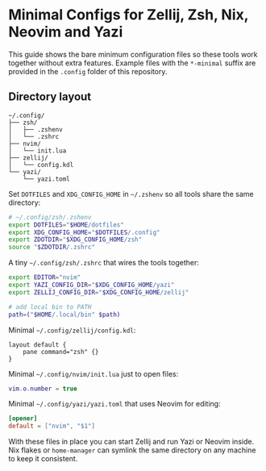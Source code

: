 # Minimal Configs for Zellij, Zsh, Nix, Neovim and Yazi

This guide shows the bare minimum configuration files so these tools work together without extra features.
Example files with the `*-minimal` suffix are provided in the `.config` folder of this repository.

## Directory layout

```
~/.config/
├── zsh/
│   ├── .zshenv
│   └── .zshrc
├── nvim/
│   └── init.lua
├── zellij/
│   └── config.kdl
└── yazi/
    └── yazi.toml
```

Set `DOTFILES` and `XDG_CONFIG_HOME` in `~/.zshenv` so all tools share the same directory:

```zsh
# ~/.config/zsh/.zshenv
export DOTFILES="$HOME/dotfiles"
export XDG_CONFIG_HOME="$DOTFILES/.config"
export ZDOTDIR="$XDG_CONFIG_HOME/zsh"
source "$ZDOTDIR/.zshrc"
```

A tiny `~/.config/zsh/.zshrc` that wires the tools together:

```zsh
export EDITOR="nvim"
export YAZI_CONFIG_DIR="$XDG_CONFIG_HOME/yazi"
export ZELLIJ_CONFIG_DIR="$XDG_CONFIG_HOME/zellij"

# add local bin to PATH
path=("$HOME/.local/bin" $path)
```

Minimal `~/.config/zellij/config.kdl`:

```kdl
layout default {
    pane command="zsh" {}
}
```

Minimal `~/.config/nvim/init.lua` just to open files:

```lua
vim.o.number = true
```

Minimal `~/.config/yazi/yazi.toml` that uses Neovim for editing:

```toml
[opener]
default = ["nvim", "$1"]
```

With these files in place you can start Zellij and run Yazi or Neovim inside. Nix flakes or `home-manager` can symlink the same directory on any machine to keep it consistent.

